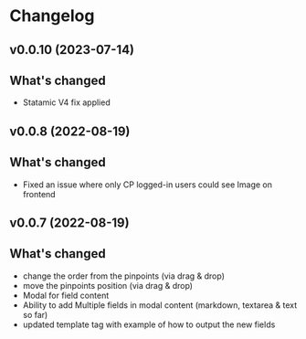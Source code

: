 # Changelog

## v0.0.10 (2023-07-14)

## What's changed

- Statamic V4 fix applied

## v0.0.8 (2022-08-19)

## What's changed

- Fixed an issue where only CP logged-in users could see Image on frontend

## v0.0.7 (2022-08-19)

## What's changed

- change the order from the pinpoints (via drag & drop)
- move the pinpoints position (via drag & drop)
- Modal for field content
- Ability to add Multiple fields in modal content (markdown, textarea & text so far)
- updated template tag with example of how to output the new fields
